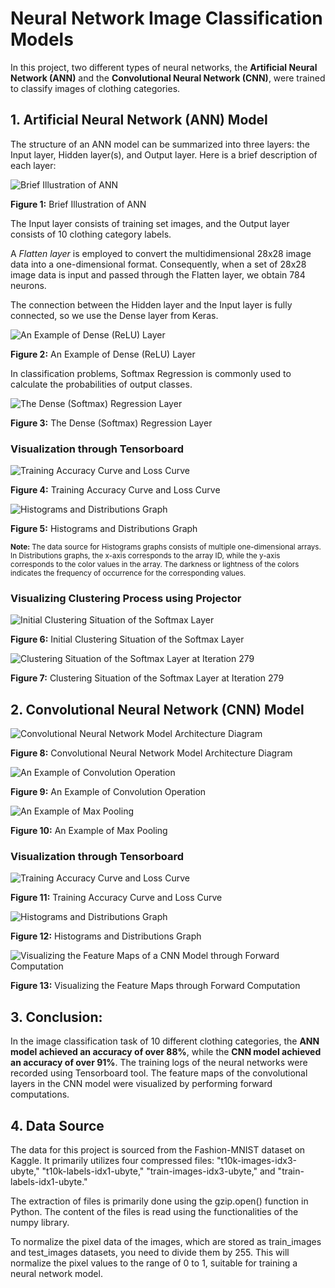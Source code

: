# Neural Network Image Classification Models

In this project, two different types of neural networks, the **Artificial Neural Network (ANN)** and the **Convolutional Neural Network (CNN)**, were trained to classify images of clothing categories. 

## 1. Artificial Neural Network (ANN) Model

The structure of an ANN model can be summarized into three layers: the Input layer, Hidden layer(s), and Output layer. Here is a brief description of each layer:

![Brief Illustration of ANN](https://github.com/Starrywoof/Clothing-Image-Classification-via-Neural-Network/blob/main/Pictures/Brief_Illustration_of_ANN.png)

**Figure 1:** Brief Illustration of ANN

The Input layer consists of training set images, and the Output layer consists of 10 clothing category labels. 

A *Flatten layer* is employed to convert the multidimensional 28x28 image data into a one-dimensional format. Consequently, when a set of 28x28 image data is input and passed through the Flatten layer, we obtain 784 neurons.

The connection between the Hidden layer and the Input layer is fully connected, so we use the Dense layer from Keras.

![An Example of Dense (ReLU) Layer](https://github.com/Starrywoof/Clothing-Image-Classification-via-Neural-Network/blob/main/Pictures/Fully_Connected.png)

**Figure 2:** An Example of Dense (ReLU) Layer

In classification problems, Softmax Regression is commonly used to calculate the probabilities of output classes.

![The Dense (Softmax) Regression Layer](https://github.com/Starrywoof/Clothing-Image-Classification-via-Neural-Network/blob/main/Pictures/Regression_Layer.png)

**Figure 3:** The Dense (Softmax) Regression Layer

### Visualization through Tensorboard

![Training Accuracy Curve and Loss Curve](https://github.com/Starrywoof/Clothing-Image-Classification-via-Neural-Network/blob/main/Pictures/Accuracy_and_Loss_Curve_ANN.png)

**Figure 4:** Training Accuracy Curve and Loss Curve

![Histograms and Distributions Graph](https://github.com/Starrywoof/Clothing-Image-Classification-via-Neural-Network/blob/main/Pictures/Histograms_and_Distributions_ANN.png)

**Figure 5:** Histograms and Distributions Graph

<small>**Note:** The data source for Histograms graphs consists of multiple one-dimensional arrays. In Distributions graphs, the x-axis corresponds to the array ID, while the y-axis corresponds to the color values in the array. The darkness or lightness of the colors indicates the frequency of occurrence for the corresponding values.</small>

### Visualizing Clustering Process using Projector

![Initial Clustering Situation of the Softmax Layer](https://github.com/Starrywoof/Clothing-Image-Classification-via-Neural-Network/blob/main/Pictures/Initial_Clustering_ANN.png)

**Figure 6:** Initial Clustering Situation of the Softmax Layer

![Clustering Situation of the Softmax Layer at Iteration 279](https://github.com/Starrywoof/Clothing-Image-Classification-via-Neural-Network/blob/main/Pictures/Clustering_Iteration_ANN.png)

**Figure 7:** Clustering Situation of the Softmax Layer at Iteration 279

## 2. Convolutional Neural Network (CNN) Model

![Convolutional Neural Network Model Architecture Diagram](https://github.com/Starrywoof/Clothing-Image-Classification-via-Neural-Network/blob/main/Pictures/CNN.png)

**Figure 8:** Convolutional Neural Network Model Architecture Diagram

![An Example of Convolution Operation](https://github.com/Starrywoof/Clothing-Image-Classification-via-Neural-Network/blob/main/Pictures/Convolution_Operation.png)

**Figure 9:** An Example of Convolution Operation

![An Example of Max Pooling](https://github.com/Starrywoof/Clothing-Image-Classification-via-Neural-Network/blob/main/Pictures/Max_Pooling.png)

**Figure 10:** An Example of Max Pooling

### Visualization through Tensorboard

![Training Accuracy Curve and Loss Curve](https://github.com/Starrywoof/Clothing-Image-Classification-via-Neural-Network/blob/main/Pictures/Accuracy_and_Loss_Curve_CNN.png)

**Figure 11:** Training Accuracy Curve and Loss Curve

![Histograms and Distributions Graph](https://github.com/Starrywoof/Clothing-Image-Classification-via-Neural-Network/blob/main/Pictures/Histograms_and_Distributions_CNN.png)

**Figure 12:** Histograms and Distributions Graph

![Visualizing the Feature Maps of a CNN Model through Forward Computation](https://github.com/Starrywoof/Clothing-Image-Classification-via-Neural-Network/blob/main/Pictures/Feature_Maps_CNN.png)

**Figure 13:** Visualizing the Feature Maps through Forward Computation

## 3. Conclusion:

In the image classification task of 10 different clothing categories, the **ANN model achieved an accuracy of over 88%**, while the **CNN model achieved an accuracy of over 91%**. The training logs of the neural networks were recorded using Tensorboard tool. The feature maps of the convolutional layers in the CNN model were visualized by performing forward computations.

## 4. Data Source

The data for this project is sourced from the Fashion-MNIST dataset on Kaggle. It primarily utilizes four compressed files: "t10k-images-idx3-ubyte," "t10k-labels-idx1-ubyte," "train-images-idx3-ubyte," and "train-labels-idx1-ubyte."

The extraction of files is primarily done using the gzip.open() function in Python. The content of the files is read using the functionalities of the numpy library.

To normalize the pixel data of the images, which are stored as train_images and test_images datasets, you need to divide them by 255. This will normalize the pixel values to the range of 0 to 1, suitable for training a neural network model.
